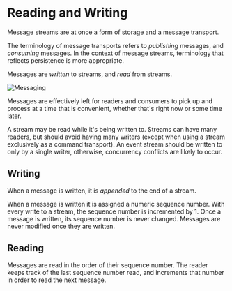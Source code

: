 # Reading and Writing

Message streams are at once a form of storage and a message transport.

The terminology of message transports refers to _publishing_ messages, and _consuming_ messages. In the context of message streams, terminology that reflects persistence is more appropriate.

Messages are _written_ to streams, and _read_ from streams.

![Messaging](../../images/reading-and-writing.png)

Messages are effectively left for readers and consumers to pick up and process at a time that is convenient, whether that's right now or some time later.

A stream may be read while it's being written to. Streams can have many readers, but should avoid having many writers (except when using a stream exclusively as a command transport). An event stream should be written to only by a single writer, otherwise, concurrency conflicts are likely to occur.

## Writing

When a message is written, it is _appended_ to the end of a stream.

When a message is written it is assigned a numeric sequence number. With every write to a stream, the sequence number is incremented by 1. Once a message is written, its sequence number is never changed. Messages are never modified once they are written.

## Reading

Messages are read in the order of their sequence number. The reader keeps track of the last sequence number read, and increments that number in order to read the next message.

